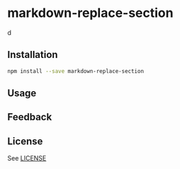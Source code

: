# markdown-replace-section
d
## Installation

```sh
npm install --save markdown-replace-section
```

## Usage

## Feedback

## License

See [LICENSE](LICENSE)
